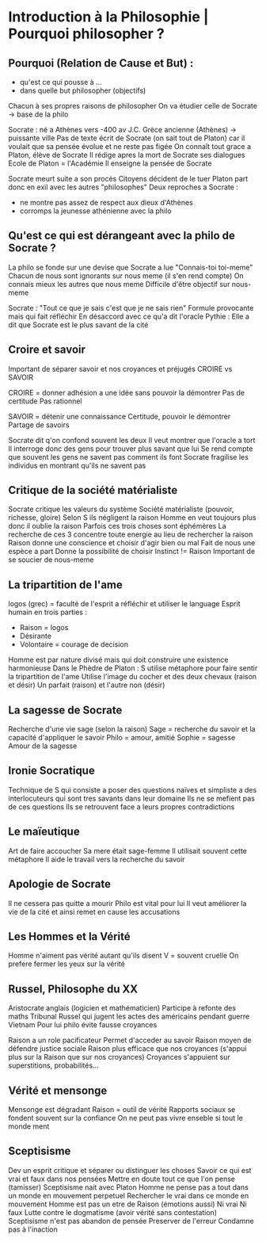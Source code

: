 # Introduction à la Philosophie | Pourquoi philosopher ?

## Pourquoi (Relation de Cause et But) : 
- qu'est ce qui pousse à ...
- dans quelle but philosopher (objectifs)

Chacun à ses propres raisons de philosopher 
On va étudier celle de Socrate -> base de la philo 

Socrate : né a Athènes vers -400 av J.C.
Grèce ancienne (Athènes) -> puissante ville
Pas de texte écrit de Socrate (on sait tout de Platon) car il voulait que sa pensée évolue et ne reste pas figée 
On connaît tout grace a Platon, élève de Socrate 
Il rédige apres la mort de Socrate ses dialogues 
Ecole de Platon = l'Académie
Il enseigne la pensée de Socrate 

Socrate meurt suite a son procès 
Citoyens décident de le tuer 
Platon part donc en exil avec les autres "philosophes"
Deux reproches a Socrate : 
- ne montre pas assez de respect aux dieux d'Athènes
- corromps la jeunesse athénienne avec la philo 

## Qu'est ce qui est dérangeant avec la philo de Socrate ? 
La philo se fonde sur une devise que Socrate a lue 
"Connais-toi toi-meme"
Chacun de nous sont ignorants sur nous meme (il s'en rend compte)
On connais mieux les autres que nous meme
Difficile d'être objectif sur nous-meme

Socrate : "Tout ce que je sais c'est que je ne sais rien"
Formule provocante mais qui fait réfléchir 
En désaccord avec ce qu'a dit l'oracle Pythie : 
Elle a dit que Socrate est le plus savant de la cité

## Croire et savoir
Important de séparer savoir et nos croyances et préjugés
CROIRE vs SAVOIR

CROIRE = donner adhésion a une idée sans pouvoir la démontrer 
Pas de certitude 
Pas rationnel

SAVOIR = détenir une connaissance
Certitude, pouvoir le démontrer
Partage de savoirs 

Socrate dit q'on confond souvent les deux
Il veut montrer que l'oracle a tort 
Il interroge donc des gens pour trouver plus savant que lui
Se rend compte que souvent les gens ne savent pas comment ils font
Socrate fragilise les individus en montrant qu'ils ne savent pas 

## Critique de la société matérialiste
Socrate critique les valeurs du système 
Société matérialiste (pouvoir, richesse, gloire)
Selon S ils négligent la raison 
Homme en veut toujours plus donc il oublie la raison
Parfois ces trois choses sont éphémères 
La recherche de ces 3 concentre toute energie au lieu de rechercher la raison
Raison donne une conscience et choisir d'agir bien ou mal
Fait de nous une espèce a part 
Donne la possibilité de choisir
Instinct != Raison
Important de se soucier de nous-meme

## La tripartition de l'ame
logos (grec) = faculté de l'esprit a réfléchir et utiliser le language
Esprit humain en trois parties :
- Raison = logos
- Désirante
- Volontaire = courage de decision 

Homme est par nature divisé mais qui doit construire une existence harmonieuse 
Dans le Phèdre de Platon :
S utilise métaphore pour faire sentir la tripartition de l'ame 
Utilise l'image du cocher et des deux chevaux (raison et désir)
Un parfait (raison) et l'autre non (désir)

## La sagesse de Socrate 
Recherche d'une vie sage (selon la raison)
Sage = recherche du savoir et la capacité d'appliquer le savoir
Philo = amour, amitié 
Sophie = sagesse
Amour de la sagesse

## Ironie Socratique 
Technique de S qui consiste a poser des questions naïves et simpliste a des interlocuteurs qui sont tres savants dans leur domaine 
Ils ne se mefient pas de ces questions 
Ils se retrouvent face a leurs propres contradictions 

## Le maïeutique
Art de faire accoucher
Sa mere était sage-femme
Il utilisait souvent cette métaphore
Il aide le travail vers la recherche du savoir

## Apologie de Socrate 
Il ne cessera pas quitte a mourir 
Philo est vital pour lui 
Il veut améliorer la vie de la cité et ainsi remet en cause les accusations

## Les Hommes et la Vérité 
Homme n'aiment pas vérité autant qu'ils disent 
V = souvent cruelle 
On prefere fermer les yeux sur la vérité

## Russel, Philosophe du XX
Aristocrate anglais (logicien et mathématicien)
Participe à refonte des maths 
Tribunal Russel qui jugent les actes des américains pendant guerre Vietnam
Pour lui philo évite fausse croyances

Raison a un role pacificateur 
Permet d'acceder au savoir 
Raison moyen de défendre justice sociale
Raison plus efficace que nos croyances (s'appui plus sur la Raison que sur nos croyances)
Croyances s'appuient sur superstitions, probabilités...

## Vérité et mensonge 
Mensonge est dégradant 
Raison = outil de vérité 
Rapports sociaux se fondent souvent sur la confiance 
On ne peut pas vivre enseble si tout le monde ment 

## Sceptisisme
Dev un esprit critique et séparer ou distinguer les choses 
Savoir ce qui est vrai et faux dans nos pensées 
Mettre en doute tout ce que l'on pense (tamisser)
Sceptisisme nait avec Platon 
Homme ne pense pas a tout dans un monde en mouvement perpetuel 
Rechercher le vrai dans ce monde en mouvement 
Homme est pas un etre de Raison (émotions aussi)
Ni vrai Ni faux
Lutte contre le dogmatisme (avoir vérité sans contestation)
Sceptisisme n'est pas abandon de pensée 
Preserver de l'erreur
Condamne pas à l'inaction 

